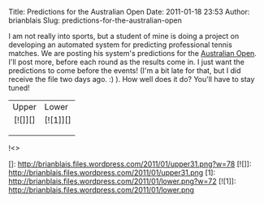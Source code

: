 Title: Predictions for the Australian Open
Date: 2011-01-18 23:53
Author: brianblais
Slug: predictions-for-the-australian-open

I am not really into sports, but a student of mine is doing a project on
developing an automated system for predicting professional tennis
matches. We are posting his system's predictions for the [Australian
Open][]. I'll post more, before each round as the results come in. I
just want the predictions to come before the events! (I'm a bit late for
that, but I did receive the file two days ago. :) ). How well does it
do? You'll have to stay tuned!

<table>
<tr>
<td>
Upper

</td>
<td>
Lower

</td>
</tr>
<tr>
<td>
<div class="separator" style="clear:both;text-align:center;">
[![]][]

</div>
<p>
</td>
<td>
<div class="separator" style="clear:both;text-align:center;">
[![1]][]

</div>
<p>
</td>
</tr>
</table>
<div class="blogger-post-footer">
!<>

</div>

  [Australian Open]: http://www.australianopen.com/en_AU/index.html
  []: http://brianblais.files.wordpress.com/2011/01/upper31.png?w=78
  [![]]: http://brianblais.files.wordpress.com/2011/01/upper31.png
  [1]: http://brianblais.files.wordpress.com/2011/01/lower.png?w=72
  [![1]]: http://brianblais.files.wordpress.com/2011/01/lower.png
